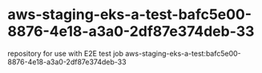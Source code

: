 # aws-staging-eks-a-test-bafc5e00-8876-4e18-a3a0-2df87e374deb-33
repository for use with E2E test job aws-staging-eks-a-test:bafc5e00-8876-4e18-a3a0-2df87e374deb-33

